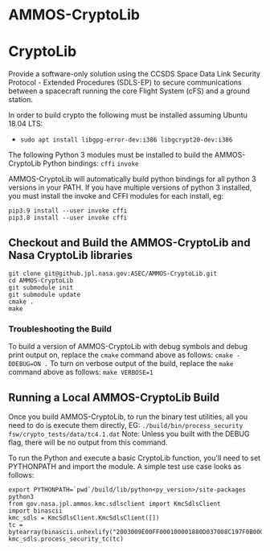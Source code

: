 # AMMOS-CryptoLib

# CryptoLib

Provide a software-only solution using the CCSDS Space Data Link Security Protocol - Extended Procedures (SDLS-EP) to secure communications between a spacecraft running the core Flight System (cFS) and a ground station.

In order to build crypto the following must be installed assuming Ubuntu 18.04 LTS:
* `sudo apt install libgpg-error-dev:i386 libgcrypt20-dev:i386`

The following Python 3 modules must be installed to build the AMMOS-CryptoLib Python bindings:
`cffi`
`invoke`

AMMOS-CryptoLib will automatically build python bindings for all python 3 versions in your PATH. If you have multiple versions of python 3 installed, you must install the invoke and CFFI modules for each install, eg:
```
pip3.9 install --user invoke cffi
pip3.8 install --user invoke cffi
```

## Checkout and Build the AMMOS-CryptoLib and Nasa CryptoLib libraries
```
git clone git@github.jpl.nasa.gov:ASEC/AMMOS-CryptoLib.git
cd AMMOS-CryptoLib
git submodule init
git submodule update
cmake .
make
```
### Troubleshooting the Build
To build a version of AMMOS-CryptoLib with debug symbols and debug print output on, replace the `cmake` command above as follows:
`cmake -DDEBUG=ON .`
To turn on verbose output of the build, replace the `make` command above as follows:
`make VERBOSE=1`

## Running a Local AMMOS-CryptoLib Build
Once you build AMMOS-CryptoLib, to run the binary test utilities, all you need to do is execute them directly, EG:
`./build/bin/process_security fsw/crypto_tests/data/tc4.1.dat`
Note: Unless you built with the DEBUG flag, there will be no output from this command.

To run the Python and execute a basic CryptoLib function, you'll need to set PYTHONPATH and import the module. A simple test use case looks as follows:
```
export PYTHONPATH=`pwd`/build/lib/python<py_version>/site-packages
python3
from gov.nasa.jpl.ammos.kmc.sdlsclient import KmcSdlsClient
import binascii
kmc_sdls = KmcSdlsClient.KmcSdlsClient([])
tc = bytearray(binascii.unhexlify("2003009E00FF000100001880D037008C197F0B000100840000344892BBC54F5395297D4C37172F2A3C46F6A81C1349E9E26AC80985D8BBD55A5814C662E49FBA52F99BA09558CD21CF268B8E50B2184137E80F76122034C580464E2F06D2659A50508BDFE9E9A55990BA4148AF896D8A6EEBE8B5D2258685D4CE217A20174FDD4F0EFAC62758C51B04E55710A47209C923B641D19A39001F9E986166F5FFD95555"))
kmc_sdls.process_security_tc(tc)
```
